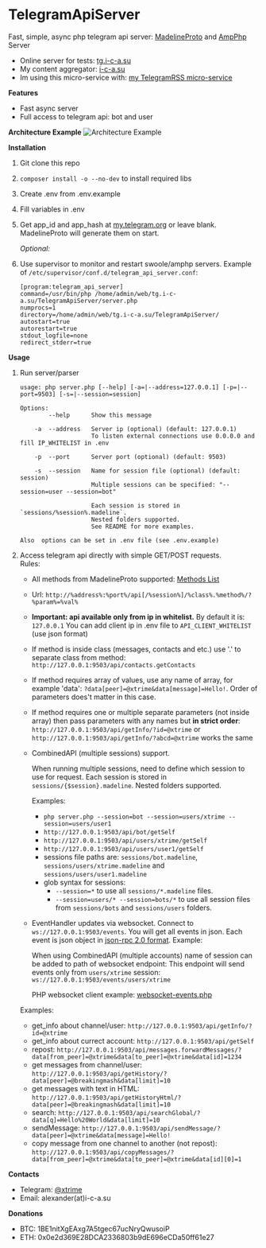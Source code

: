 # TelegramApiServer
Fast, simple, async php telegram api server: 
[MadelineProto](https://github.com/danog/MadelineProto) and [AmpPhp](https://github.com/amphp/amp) Server

* Online server for tests: [tg.i-c-a.su](https://tg.i-c-a.su)
* My content aggregator: [i-c-a.su](https://i-c-a.su)
* Im using this micro-service with: [my TelegramRSS micro-service](https://github.com/xtrime-ru/TelegramRSS) 

**Features**

* Fast async server
* Full access to telegram api: bot and user

**Architecture Example**
![Architecture Example](https://hsto.org/webt/j-/ob/ky/j-obkye1dv68ngsrgi12qevutra.png)
 
**Installation**

1. Git clone this repo
1. `composer install -o --no-dev` to install required libs
1. Create .env from .env.example
1. Fill variables in .env
1. Get app_id and app_hash at [my.telegram.org](https://my.telegram.org/) or leave blank.
   MadelineProto will generate them on start.

     _Optional:_
1. Use supervisor to monitor and restart swoole/amphp servers. Example of `/etc/supervisor/conf.d/telegram_api_server.conf`: 
     ```
    [program:telegram_api_server]
    command=/usr/bin/php /home/admin/web/tg.i-c-a.su/TelegramApiServer/server.php
    numprocs=1
    directory=/home/admin/web/tg.i-c-a.su/TelegramApiServer/
    autostart=true
    autorestart=true
    stdout_logfile=none
    redirect_stderr=true
     ```

**Usage**

1. Run server/parser
    ```
    usage: php server.php [--help] [-a=|--address=127.0.0.1] [-p=|--port=9503] [-s=|--session=session]
    
    Options:
            --help      Show this message
            
        -a  --address   Server ip (optional) (default: 127.0.0.1)
                        To listen external connections use 0.0.0.0 and fill IP_WHITELIST in .env
                        
        -p  --port      Server port (optional) (default: 9503)
        
        -s  --session   Name for session file (optional) (default: session)
                        Multiple sessions can be specified: "--session=user --session=bot"
                        
                        Each session is stored in `sessions/%session%.madeline`. 
                        Nested folders supported.
                        See README for more examples.
   
    Also  options can be set in .env file (see .env.example)
    ```
1. Access telegram api directly with simple GET/POST requests.    
    Rules:
    * All methods from MadelineProto supported: [Methods List](https://docs.madelineproto.xyz/API_docs/methods/)
    * Url: `http://%address%:%port%/api[/%session%]/%class%.%method%/?%param%=%val%`
    * <b>Important: api available only from ip in whitelist.</b> 
        By default it is: `127.0.0.1`
        You can add client ip in .env file to `API_CLIENT_WHITELIST` (use json format)
    * If method is inside class (messages, contacts and etc.) use '.' to separate class from method: 
        `http://127.0.0.1:9503/api/contacts.getContacts`
    * If method requires array of values, use any name of array, for example 'data': 
        `?data[peer]=@xtrime&data[message]=Hello!`. Order of parameters does't matter in this case.
    * If method requires one or multiple separate parameters (not inside array) then pass parameters with any names but **in strict order**: 
        `http://127.0.0.1:9503/api/getInfo/?id=@xtrime` or `http://127.0.0.1:9503/api/getInfo/?abcd=@xtrime` works the same
    * CombinedAPI (multiple sessions) support. 

        When running  multiple sessions, need to define which session to use for request.
        Each session is stored in `sessions/{$session}.madeline`. Nested folders supported.
        
        Examples:
        * `php server.php --session=bot --session=users/xtrime --session=users/user1`
        * `http://127.0.0.1:9503/api/bot/getSelf`
        * `http://127.0.0.1:9503/api/users/xtrime/getSelf` 
        * `http://127.0.0.1:9503/api/users/user1/getSelf`
        * sessions file paths are: `sessions/bot.madeline`, `sessions/users/xtrime.madeline` and `sessions/users/user1.madeline`
        * glob syntax for sessions:
            * `--session=*` to use all `sessions/*.madeline` files.
            * `--session=users/* --session=bots/*`  to use all session files from `sessions/bots` and `sessions/users` folders.
        
    * EventHandler updates via websocket. Connect to `ws://127.0.0.1:9503/events`. You will get all events in json.
        Each event is json object in [json-rpc 2.0 format](https://www.jsonrpc.org/specification#response_object). Example: 
        
        When using CombinedAPI (multiple accounts) name of session can be added to path of websocket endpoint: 
        This endpoint will send events only from `users/xtrime` session: `ws://127.0.0.1:9503/events/users/xtrime`
        
        PHP websocket client example: [websocket-events.php](https://github.com/xtrime-ru/TelegramApiServer/blob/master/examples/websocket-events.php)
    
    Examples:
    * get_info about channel/user: `http://127.0.0.1:9503/api/getInfo/?id=@xtrime`
    * get_info about currect account: `http://127.0.0.1:9503/api/getSelf`
    * repost: `http://127.0.0.1:9503/api/messages.forwardMessages/?data[from_peer]=@xtrime&data[to_peer]=@xtrime&data[id]=1234`
    * get messages from channel/user: `http://127.0.0.1:9503/api/getHistory/?data[peer]=@breakingmash&data[limit]=10`
    * get messages with text in HTML: `http://127.0.0.1:9503/api/getHistoryHtml/?data[peer]=@breakingmash&data[limit]=10`
    * search: `http://127.0.0.1:9503/api/searchGlobal/?data[q]=Hello%20World&data[limit]=10`
    * sendMessage: `http://127.0.0.1:9503/api/sendMessage/?data[peer]=@xtrime&data[message]=Hello!`
    * copy message from one channel to another (not repost): `http://127.0.0.1:9503/api/copyMessages/?data[from_peer]=@xtrime&data[to_peer]=@xtrime&data[id][0]=1`


**Contacts**

* Telegram: [@xtrime](tg://resolve?domain=xtrime)
* Email: alexander(at)i-c-a.su

**Donations**

* BTC: 1BE1nitXgEAxg7A5tgec67ucNryQwusoiP
* ETH: 0x0e2d369E28DCA2336803b9dE696eCDa50ff61e27
